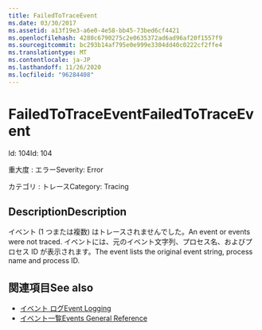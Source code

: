 ```yaml
---
title: FailedToTraceEvent
ms.date: 03/30/2017
ms.assetid: a13f19e3-a6e0-4e58-bb45-73bed6cf4421
ms.openlocfilehash: 4280c6790275c2e0635372ad6ad96af20f1557f9
ms.sourcegitcommit: bc293b14af795e0e999e3304dd40c0222cf2ffe4
ms.translationtype: MT
ms.contentlocale: ja-JP
ms.lasthandoff: 11/26/2020
ms.locfileid: "96284408"
---
```

# <a name="failedtotraceevent"></a><span data-ttu-id="3161c-102">FailedToTraceEvent</span><span class="sxs-lookup"><span data-stu-id="3161c-102">FailedToTraceEvent</span></span>

<span data-ttu-id="3161c-103">Id: 104</span><span class="sxs-lookup"><span data-stu-id="3161c-103">Id: 104</span></span>  
  
 <span data-ttu-id="3161c-104">重大度 : エラー</span><span class="sxs-lookup"><span data-stu-id="3161c-104">Severity: Error</span></span>  
  
 <span data-ttu-id="3161c-105">カテゴリ : トレース</span><span class="sxs-lookup"><span data-stu-id="3161c-105">Category: Tracing</span></span>  
  
## <a name="description"></a><span data-ttu-id="3161c-106">Description</span><span class="sxs-lookup"><span data-stu-id="3161c-106">Description</span></span>  

 <span data-ttu-id="3161c-107">イベント (1 つまたは複数) はトレースされませんでした。</span><span class="sxs-lookup"><span data-stu-id="3161c-107">An event or events were not traced.</span></span> <span data-ttu-id="3161c-108">イベントには、元のイベント文字列、プロセス名、およびプロセス ID が表示されます。</span><span class="sxs-lookup"><span data-stu-id="3161c-108">The event lists the original event string, process name and process ID.</span></span>  
  
## <a name="see-also"></a><span data-ttu-id="3161c-109">関連項目</span><span class="sxs-lookup"><span data-stu-id="3161c-109">See also</span></span>

- [<span data-ttu-id="3161c-110">イベント ログ</span><span class="sxs-lookup"><span data-stu-id="3161c-110">Event Logging</span></span>](index.md)
- [<span data-ttu-id="3161c-111">イベント一覧</span><span class="sxs-lookup"><span data-stu-id="3161c-111">Events General Reference</span></span>](events-general-reference.md)
